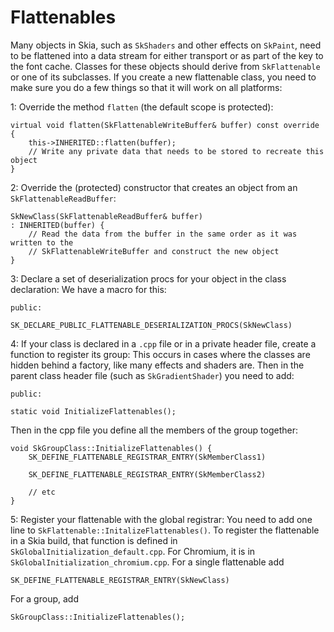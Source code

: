 Flattenables
============

Many objects in Skia, such as `SkShaders` and other effects on `SkPaint`, need to be 
flattened into a data stream for either transport or as part of the key to the 
font cache. Classes for these objects should derive from `SkFlattenable` or one of 
its subclasses. If you create a new flattenable class, you need to make sure you 
do a few things so that it will work on all platforms:

1: Override the method `flatten` (the default scope is protected):

<!--?prettify?-->
~~~~
virtual void flatten(SkFlattenableWriteBuffer& buffer) const override {
    this->INHERITED::flatten(buffer);
    // Write any private data that needs to be stored to recreate this object
}
~~~~

2: Override the (protected) constructor that creates an object from an 
`SkFlattenableReadBuffer`:

<!--?prettify?-->
~~~~
SkNewClass(SkFlattenableReadBuffer& buffer)
: INHERITED(buffer) {
    // Read the data from the buffer in the same order as it was written to the
    // SkFlattenableWriteBuffer and construct the new object
}
~~~~

3: Declare a set of deserialization procs for your object in the class declaration:
We have a macro for this:

<!--?prettify?-->
~~~~
public:

SK_DECLARE_PUBLIC_FLATTENABLE_DESERIALIZATION_PROCS(SkNewClass)
~~~~

4: If your class is declared in a `.cpp` file or in a private header file, create a 
function to register its group:
This occurs in cases where the classes are hidden behind a factory, like many effects 
and shaders are.  Then in the parent class header file (such as `SkGradientShader`) you 
need to add:

<!--?prettify?-->
~~~~
public:

static void InitializeFlattenables();
~~~~

Then in the cpp file you define all the members of the group together:

<!--?prettify?-->
~~~~
void SkGroupClass::InitializeFlattenables() {
    SK_DEFINE_FLATTENABLE_REGISTRAR_ENTRY(SkMemberClass1)

    SK_DEFINE_FLATTENABLE_REGISTRAR_ENTRY(SkMemberClass2)

    // etc
}
~~~~


5: Register your flattenable with the global registrar:
You need to add one line to `SkFlattenable::InitalizeFlattenables()`. To register the 
flattenable in a Skia build, that function is defined in `SkGlobalInitialization_default.cpp`. 
For Chromium, it is in `SkGlobalInitialization_chromium.cpp`.
For a single flattenable add

<!--?prettify?-->
~~~~
SK_DEFINE_FLATTENABLE_REGISTRAR_ENTRY(SkNewClass)
~~~~

For a group, add

<!--?prettify?-->
~~~~
SkGroupClass::InitializeFlattenables();
~~~~

